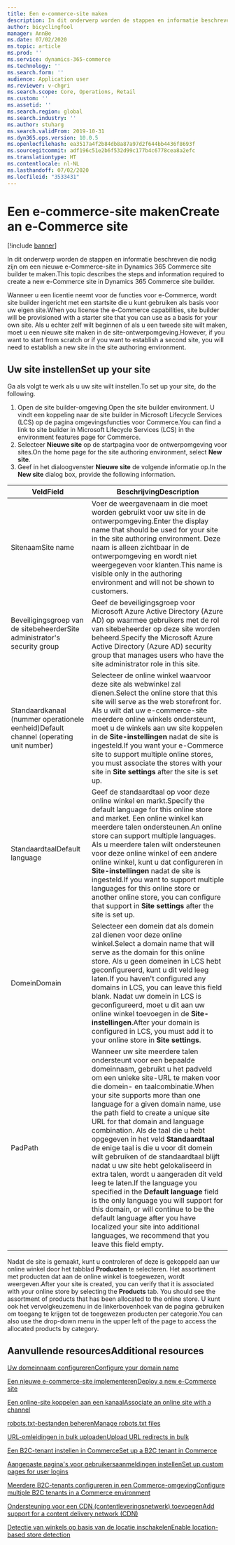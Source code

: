 ```yaml
---
title: Een e-commerce-site maken
description: In dit onderwerp worden de stappen en informatie beschreven die nodig zijn om een nieuwe e-Commerce-site in Dynamics 365 Commerce site builder te maken.
author: bicyclingfool
manager: AnnBe
ms.date: 07/02/2020
ms.topic: article
ms.prod: ''
ms.service: dynamics-365-commerce
ms.technology: ''
ms.search.form: ''
audience: Application user
ms.reviewer: v-chgri
ms.search.scope: Core, Operations, Retail
ms.custom: ''
ms.assetid: ''
ms.search.region: global
ms.search.industry: ''
ms.author: stuharg
ms.search.validFrom: 2019-10-31
ms.dyn365.ops.version: 10.0.5
ms.openlocfilehash: ea3517a4f2b84db8a87a97d2f644bb4436f8693f
ms.sourcegitcommit: adf196c51e2b6f532d99c177b4c6778cea8a2efc
ms.translationtype: HT
ms.contentlocale: nl-NL
ms.lasthandoff: 07/02/2020
ms.locfileid: "3533431"
---
```

# <a name="create-an-e-commerce-site"></a><span data-ttu-id="6c0d4-103">Een e-commerce-site maken</span><span class="sxs-lookup"><span data-stu-id="6c0d4-103">Create an e-Commerce site</span></span>

[!include [banner](includes/banner.md)]

<span data-ttu-id="6c0d4-104">In dit onderwerp worden de stappen en informatie beschreven die nodig zijn om een nieuwe e-Commerce-site in Dynamics 365 Commerce site builder te maken.</span><span class="sxs-lookup"><span data-stu-id="6c0d4-104">This topic describes the steps and information required to create a new e-Commerce site in Dynamics 365 Commerce site builder.</span></span>

<span data-ttu-id="6c0d4-105">Wanneer u een licentie neemt voor de functies voor e-Commerce, wordt site builder ingericht met een startsite die u kunt gebruiken als basis voor uw eigen site.</span><span class="sxs-lookup"><span data-stu-id="6c0d4-105">When you license the e-Commerce capabilities, site builder will be provisioned with a starter site that you can use as a basis for your own site.</span></span> <span data-ttu-id="6c0d4-106">Als u echter zelf wilt beginnen of als u een tweede site wilt maken, moet u een nieuwe site maken in de site-ontwerpomgeving.</span><span class="sxs-lookup"><span data-stu-id="6c0d4-106">However, if you want to start from scratch or if you want to establish a second site, you will need to establish a new site in the site authoring environment.</span></span> 

## <a name="set-up-your-site"></a><span data-ttu-id="6c0d4-107">Uw site instellen</span><span class="sxs-lookup"><span data-stu-id="6c0d4-107">Set up your site</span></span>

<span data-ttu-id="6c0d4-108">Ga als volgt te werk als u uw site wilt instellen.</span><span class="sxs-lookup"><span data-stu-id="6c0d4-108">To set up your site, do the following.</span></span>

1. <span data-ttu-id="6c0d4-109">Open de site builder-omgeving.</span><span class="sxs-lookup"><span data-stu-id="6c0d4-109">Open the site builder environment.</span></span> <span data-ttu-id="6c0d4-110">U vindt een koppeling naar de site builder in Microsoft Lifecycle Services (LCS) op de pagina omgevingsfuncties voor Commerce.</span><span class="sxs-lookup"><span data-stu-id="6c0d4-110">You can find a link to site builder in Microsoft Lifecycle Services (LCS) in the environment features page for Commerce.</span></span>
1. <span data-ttu-id="6c0d4-111">Selecteer **Nieuwe site** op de startpagina voor de ontwerpomgeving voor sites.</span><span class="sxs-lookup"><span data-stu-id="6c0d4-111">On the home page for the site authoring environment, select **New site**.</span></span>
1. <span data-ttu-id="6c0d4-112">Geef in het dialoogvenster **Nieuwe site** de volgende informatie op.</span><span class="sxs-lookup"><span data-stu-id="6c0d4-112">In the **New site** dialog box, provide the following information.</span></span>

| <span data-ttu-id="6c0d4-113">Veld</span><span class="sxs-lookup"><span data-stu-id="6c0d4-113">Field</span></span>                               | <span data-ttu-id="6c0d4-114">Beschrijving</span><span class="sxs-lookup"><span data-stu-id="6c0d4-114">Description</span></span> |
|-------------------------------------|-------------|
| <span data-ttu-id="6c0d4-115">Sitenaam</span><span class="sxs-lookup"><span data-stu-id="6c0d4-115">Site name</span></span>                           | <span data-ttu-id="6c0d4-116">Voer de weergavenaam in die moet worden gebruikt voor uw site in de ontwerpomgeving.</span><span class="sxs-lookup"><span data-stu-id="6c0d4-116">Enter the display name that should be used for your site in the site authoring environment.</span></span> <span data-ttu-id="6c0d4-117">Deze naam is alleen zichtbaar in de ontwerpomgeving en wordt niet weergegeven voor klanten.</span><span class="sxs-lookup"><span data-stu-id="6c0d4-117">This name is visible only in the authoring environment and will not be shown to customers.</span></span> |
| <span data-ttu-id="6c0d4-118">Beveiligingsgroep van de sitebeheerder</span><span class="sxs-lookup"><span data-stu-id="6c0d4-118">Site administrator's security group</span></span> | <span data-ttu-id="6c0d4-119">Geef de beveiligingsgroep voor Microsoft Azure Active Directory (Azure AD) op waarmee gebruikers met de rol van sitebeheerder op deze site worden beheerd.</span><span class="sxs-lookup"><span data-stu-id="6c0d4-119">Specify the Microsoft Azure Active Directory (Azure AD) security group that manages users who have the site administrator role in this site.</span></span> |
| <span data-ttu-id="6c0d4-120">Standaardkanaal (nummer operationele eenheid)</span><span class="sxs-lookup"><span data-stu-id="6c0d4-120">Default channel (operating unit number)</span></span> | <span data-ttu-id="6c0d4-121">Selecteer de online winkel waarvoor deze site als webwinkel zal dienen.</span><span class="sxs-lookup"><span data-stu-id="6c0d4-121">Select the online store that this site will serve as the web storefront for.</span></span> <span data-ttu-id="6c0d4-122">Als u wilt dat uw e-commerce-site meerdere online winkels ondersteunt, moet u de winkels aan uw site koppelen in de **Site-instellingen** nadat de site is ingesteld.</span><span class="sxs-lookup"><span data-stu-id="6c0d4-122">If you want your e-Commerce site to support multiple online stores, you must associate the stores with your site in **Site settings** after the site is set up.</span></span> |
| <span data-ttu-id="6c0d4-123">Standaardtaal</span><span class="sxs-lookup"><span data-stu-id="6c0d4-123">Default language</span></span>                            | <span data-ttu-id="6c0d4-124">Geef de standaardtaal op voor deze online winkel en markt.</span><span class="sxs-lookup"><span data-stu-id="6c0d4-124">Specify the default language for this online store and market.</span></span> <span data-ttu-id="6c0d4-125">Een online winkel kan meerdere talen ondersteunen.</span><span class="sxs-lookup"><span data-stu-id="6c0d4-125">An online store can support multiple languages.</span></span> <span data-ttu-id="6c0d4-126">Als u meerdere talen wilt ondersteunen voor deze online winkel of een andere online winkel, kunt u dat configureren in **Site-instellingen** nadat de site is ingesteld.</span><span class="sxs-lookup"><span data-stu-id="6c0d4-126">If you want to support multiple languages for this online store or another online store, you can configure that support in **Site settings** after the site is set up.</span></span>  |
| <span data-ttu-id="6c0d4-127">Domein</span><span class="sxs-lookup"><span data-stu-id="6c0d4-127">Domain</span></span>                              | <span data-ttu-id="6c0d4-128">Selecteer een domein dat als domein zal dienen voor deze online winkel.</span><span class="sxs-lookup"><span data-stu-id="6c0d4-128">Select a domain name that will serve as the domain for this online store.</span></span> <span data-ttu-id="6c0d4-129">Als u geen domeinen in LCS hebt geconfigureerd, kunt u dit veld leeg laten.</span><span class="sxs-lookup"><span data-stu-id="6c0d4-129">If you haven't configured any domains in LCS, you can leave this field blank.</span></span> <span data-ttu-id="6c0d4-130">Nadat uw domein in LCS is geconfigureerd, moet u dit aan uw online winkel toevoegen in de **Site-instellingen**.</span><span class="sxs-lookup"><span data-stu-id="6c0d4-130">After your domain is configured in LCS, you must add it to your online store in **Site settings**.</span></span>  |
| <span data-ttu-id="6c0d4-131">Pad</span><span class="sxs-lookup"><span data-stu-id="6c0d4-131">Path</span></span>                              | <span data-ttu-id="6c0d4-132">Wanneer uw site meerdere talen ondersteunt voor een bepaalde domeinnaam, gebruikt u het padveld om een unieke site-URL te maken voor die domein- en taalcombinatie.</span><span class="sxs-lookup"><span data-stu-id="6c0d4-132">When your site supports more than one language for a given domain name, use the path field to create a unique site URL for that domain and language combination.</span></span> <span data-ttu-id="6c0d4-133">Als de taal die u hebt opgegeven in het veld **Standaardtaal** de enige taal is die u voor dit domein wilt gebruiken of de standaardtaal blijft nadat u uw site hebt gelokaliseerd in extra talen, wordt u aangeraden dit veld leeg te laten.</span><span class="sxs-lookup"><span data-stu-id="6c0d4-133">If the language you specified in the **Default language** field is the only language you will support for this domain, or will continue to be the default language after you have localized your site into additional languages, we recommend that you leave this field empty.</span></span> |


<span data-ttu-id="6c0d4-134">Nadat de site is gemaakt, kunt u controleren of deze is gekoppeld aan uw online winkel door het tabblad **Producten** te selecteren. Het assortiment met producten dat aan de online winkel is toegewezen, wordt weergeven.</span><span class="sxs-lookup"><span data-stu-id="6c0d4-134">After your site is created, you can verify that it is associated with your online store by selecting the **Products** tab. You should see the assortment of products that has been allocated to the online store.</span></span> <span data-ttu-id="6c0d4-135">U kunt ook het vervolgkeuzemenu in de linkerbovenhoek van de pagina gebruiken om toegang te krijgen tot de toegewezen producten per categorie.</span><span class="sxs-lookup"><span data-stu-id="6c0d4-135">You can also use the drop-down menu in the upper left of the page to access the allocated products by category.</span></span>

## <a name="additional-resources"></a><span data-ttu-id="6c0d4-136">Aanvullende resources</span><span class="sxs-lookup"><span data-stu-id="6c0d4-136">Additional resources</span></span>

[<span data-ttu-id="6c0d4-137">Uw domeinnaam configureren</span><span class="sxs-lookup"><span data-stu-id="6c0d4-137">Configure your domain name</span></span>](configure-your-domain-name.md)

[<span data-ttu-id="6c0d4-138">Een nieuwe e-commerce-site implementeren</span><span class="sxs-lookup"><span data-stu-id="6c0d4-138">Deploy a new e-Commerce site</span></span>](deploy-ecommerce-site.md)

[<span data-ttu-id="6c0d4-139">Een online-site koppelen aan een kanaal</span><span class="sxs-lookup"><span data-stu-id="6c0d4-139">Associate an online site with a channel</span></span>](associate-site-online-store.md)

[<span data-ttu-id="6c0d4-140">robots.txt-bestanden beheren</span><span class="sxs-lookup"><span data-stu-id="6c0d4-140">Manage robots.txt files</span></span>](manage-robots-txt-files.md)

[<span data-ttu-id="6c0d4-141">URL-omleidingen in bulk uploaden</span><span class="sxs-lookup"><span data-stu-id="6c0d4-141">Upload URL redirects in bulk</span></span>](upload-bulk-redirects.md)

[<span data-ttu-id="6c0d4-142">Een B2C-tenant instellen in Commerce</span><span class="sxs-lookup"><span data-stu-id="6c0d4-142">Set up a B2C tenant in Commerce</span></span>](set-up-B2C-tenant.md)

[<span data-ttu-id="6c0d4-143">Aangepaste pagina's voor gebruikersaanmeldingen instellen</span><span class="sxs-lookup"><span data-stu-id="6c0d4-143">Set up custom pages for user logins</span></span>](custom-pages-user-logins.md)

[<span data-ttu-id="6c0d4-144">Meerdere B2C-tenants configureren in een Commerce-omgeving</span><span class="sxs-lookup"><span data-stu-id="6c0d4-144">Configure multiple B2C tenants in a Commerce environment</span></span>](configure-multi-B2C-tenants.md)

[<span data-ttu-id="6c0d4-145">Ondersteuning voor een CDN (contentleveringsnetwerk) toevoegen</span><span class="sxs-lookup"><span data-stu-id="6c0d4-145">Add support for a content delivery network (CDN)</span></span>](add-cdn-support.md)

[<span data-ttu-id="6c0d4-146">Detectie van winkels op basis van de locatie inschakelen</span><span class="sxs-lookup"><span data-stu-id="6c0d4-146">Enable location-based store detection</span></span>](enable-store-detection.md)
